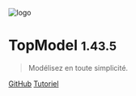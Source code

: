 ![logo](./media/IconDark.svg)

# TopModel <small>1.43.5</small>

> Modélisez en toute simplicité.

[GitHub](https://github.com/klee-contrib/topmodel)
[Tutoriel](/getting-started/00_getting_started.md)
